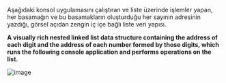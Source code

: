 Aşağıdaki konsol uygulamasını çalıştıran ve liste üzerinde işlemler yapan, her basamağın ve bu basamakların oluşturduğu her sayının adresinin yazdığı, görsel açıdan zengin iç içe bağlı liste veri yapısı.

**A visually rich nested linked list data structure containing the address of each digit and the address of each number formed by those digits, which runs the following console application and performs operations on the list.**

![image](https://github.com/user-attachments/assets/a7bc4346-b850-4000-8fa2-9d3402ff1c93)

